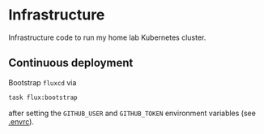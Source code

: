 # Infrastructure

Infrastructure code to run my home lab Kubernetes cluster.

## Continuous deployment

Bootstrap `fluxcd` via

```sh
task flux:bootstrap
```

after setting the `GITHUB_USER` and `GITHUB_TOKEN` environment variables (see [.envrc](.envrc)).

